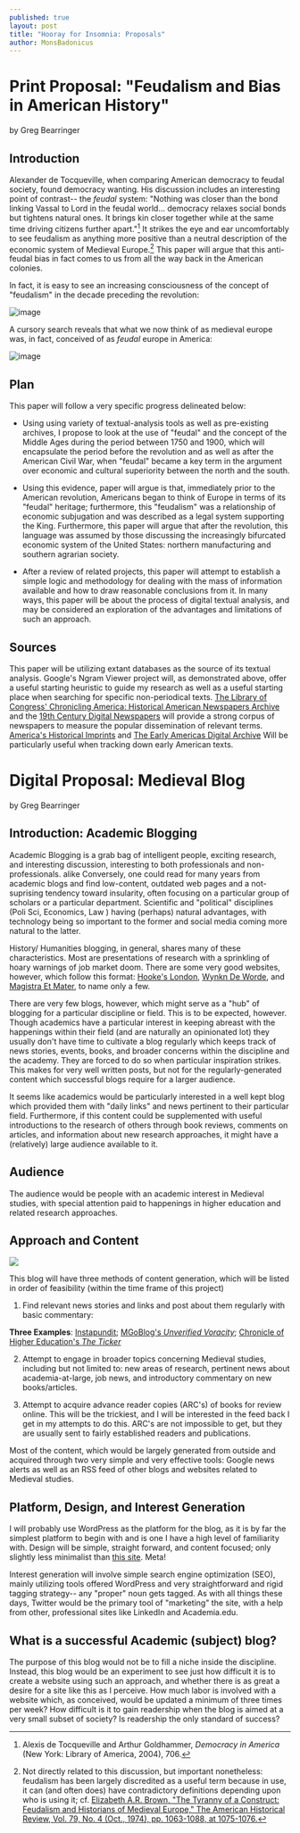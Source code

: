 ```yaml
---
published: true
layout: post
title: "Hooray for Insomnia: Proposals"
author: MonsBadonicus
---
```



# Print Proposal: "Feudalism and Bias in American History"
by Greg Bearringer

## Introduction
Alexander de Tocqueville, when comparing American democracy to feudal society, found democracy wanting. His discussion includes an interesting point of contrast-- the *feudal* system:   "Nothing was closer than the bond linking Vassal to Lord in the feudal world… democracy relaxes social bonds but tightens natural ones. It brings kin closer together while at the same time driving citizens further apart."[^1]  It strikes the eye and ear uncomfortably to see feudalism as anything more positive than a neutral description of the economic system of Medieval Europe.[^2] This paper will argue that this anti-feudal bias in fact comes to us from all the way back in the American colonies. 

In fact,  it is easy to see an increasing consciousness of the concept of "feudalism"  in the decade preceding the revolution: 

![image](http://i.imgur.com/DHQMBIg.png)

A cursory search reveals that what we now think of as medieval europe was, in fact, conceived of as *feudal* europe in America:

![image](http://i.imgur.com/qGSsJHs.png)

## Plan

This paper will follow a very specific progress delineated below:


* Using using variety of textual-analysis tools as well as  pre-existing archives, I propose to look at the use of "feudal" and the concept of the Middle Ages during the period between 1750 and 1900, which will encapsulate the period before the revolution and as well as after the American Civil War, when "feudal" became a key term in the argument over economic and cultural superiority between the north and the south. 

* Using this evidence,  paper will argue is that, immediately prior to the American revolution, Americans began to think of Europe in terms of its "feudal" heritage; furthermore, this "feudalism" was  a relationship of economic subjugation and was described as a legal system supporting the King.  Furthermore, this paper will argue that after the revolution, this language was assumed by those discussing the increasingly bifurcated economic system of the United States: northern manufacturing and southern agrarian society. 

*  After a review of related projects, this paper will attempt to establish a simple logic and methodology for dealing with the mass of information available and how to draw reasonable conclusions from it.   In many ways, this paper will be about the process of digital textual analysis, and may be considered an exploration of the advantages and limitations of such an approach.  

## Sources
This paper will be utilizing extant databases as the source of its textual analysis. Google's Ngram Viewer project will, as demonstrated above, offer a useful starting heuristic to guide my research as well as a useful starting place when searching for specific non-periodical texts. [The Library of Congress' Chronicling America: Historical American Newspapers Archive](http://chroniclingamerica.loc.gov/) and the [19th Century Digital Newspapers](http://infotrac.galegroup.com/itw/infomark/0/1/1/purl=rc6_NCNP?sw_aep=knox61277) will provide a strong corpus of newspapers to measure the popular dissemination of relevant terms. [America's Historical Imprints](http://infoweb.newsbank.com/iw-search/we/Evans?p_product=EAIX&p_action=keyword&p_theme=eai&p_nbid=O53L56QLMTM4MTE3MDUyNC44ODQzMzQ6MToxMzoxOTIuMjQ5LjEuMTM5&p_clear_search=yes&d_refprod=EAIX&) and [The Early Americas Digital Archive]( http://mith.umd.edu//eada/)  Will be particularly useful when tracking down early American texts. 



[^1]: Alexis de Tocqueville and Arthur Goldhammer, *Democracy in America* (New York: Library of America, 2004), 706.

[^2]: Not directly related to this discussion, but important nonetheless: feudalism has been largely discredited as a useful term because in use, it  can (and often does) have contradictory definitions depending upon who is using it; cf. [ Elizabeth A.R. Brown, "The Tyranny of a Construct: Feudalism and Historians of Medieval Europe," The American Historical Review, Vol. 79, No. 4 (Oct., 1974), pp. 1063-1088, at 1075-1076.](http://isites.harvard.edu/fs/docs/icb.topic867458.files/Brown-Tyranny-of-a-Construct.pdf)

# Digital Proposal: Medieval Blog
by Greg Bearringer


## Introduction: Academic Blogging
Academic Blogging is a grab bag of intelligent people, exciting research,  and interesting discussion, interesting to both professionals and non-professionals. alike Conversely,  one could read for many years from academic blogs and find low-content, outdated web pages and a not-suprising tendency toward insularity,  often focusing on a particular group of scholars or a particular department. Scientific and "political"  disciplines (Poli Sci, Economics, Law ) having (perhaps) natural advantages, with technology being so important to the former and social media coming more natural to the latter. 

History/ Humanities blogging, in general, shares many of these characteristics. Most are presentations of research with a sprinkling of hoary warnings of job market doom.  There are some very good websites, however, which follow this format: [Hooke's London](http://hookeslondon.com/), [Wynkn De Worde](http://sarahwerner.net/blog/), and [Magistra Et Mater](http://magistraetmater.blog.co.uk/), to name only a few.  

There are very few blogs, however, which might serve as a "hub" of blogging for a particular discipline or field. This is to be expected, however. Though academics have a particular interest in keeping abreast with the happenings within their field (and are naturally an opinionated lot) they usually don't have time to cultivate a blog regularly which keeps track of news stories, events, books, and broader concerns within the discipline and the academy. They are forced to do so when particular inspiration strikes. This makes for very well written posts, but not for the regularly-generated content which successful blogs require for a larger audience. 

It seems like academics would be particularly interested in a well kept blog which provided them with "daily links" and news pertinent to their particular field. Furthermore, if this content could be supplemented with useful introductions to the research of others through book reviews, comments on articles,  and information about new research approaches, it might have a (relatively) large audience available to it. 

## Audience 

The audience would be people with an academic interest in Medieval studies, with special attention paid to happenings in higher education and related research approaches. 


## Approach and Content
![](/http://dilbert.com/dyn/str_strip/000000000/00000000/0000000/000000/70000/4000/100/74148/74148.strip.gif)

This blog will have three methods of content generation, which will be listed in order of feasibility (within the time frame of this project)

1) Find relevant news stories and links and post about them regularly with basic commentary:  

  **Three Examples**:
        [Instapundit](http://pjmedia.com/instapundit/); [MGoBlog's *Unverified Voracity*](http://mgoblog.com/category/post-type/unverified-voracity);  [Chronicle of Higher Education's *The  Ticker*](http://chronicle.com/blogs/ticker/)
   
2) Attempt to engage in broader topics concerning Medieval studies, including but not limited to: new areas of research, pertinent news about academia-at-large, job news, and introductory commentary on new books/articles. 

3) Attempt to acquire advance reader copies (ARC's) of books for review online. This will be the trickiest, and I will be interested in the feed back I get in my attempts to do this. ARC's are not impossible to get, but they are usually sent to fairly established readers and publications. 

Most of the content, which would be largely generated from outside and acquired through two very simple and very effective tools: Google news alerts as well as an RSS feed of other blogs and websites related to Medieval studies. 

## Platform, Design, and Interest Generation

I will probably use WordPress as the platform for the blog, as it is by far the simplest platform to begin with and is one I have a high level of familiarity with. Design will be simple, straight forward, and content focused; only slightly less minimalist than [this site](http://dh.chadblack.net).  Meta!

Interest generation will involve simple search engine optimization (SEO), mainly utilizing tools offered WordPress and very straightforward and rigid tagging strategy-- any "proper" noun gets tagged. As with all things these days, Twitter would be the primary tool of "marketing" the site, with a help from other, professional sites like LinkedIn and Academia.edu. 

## What  is a successful Academic (subject) blog? 

The purpose of this blog would not be to fill a niche inside the discipline. Instead, this blog would be an experiment to see just how difficult it is to create a website using such an approach, and whether there is as great a desire for a site like this as I perceive. How much labor is involved with a website which, as conceived, would be updated a minimum of three times per week? How difficult is it to gain readership when the blog is aimed at a very small subset of society?  Is readership the only standard of success? 






